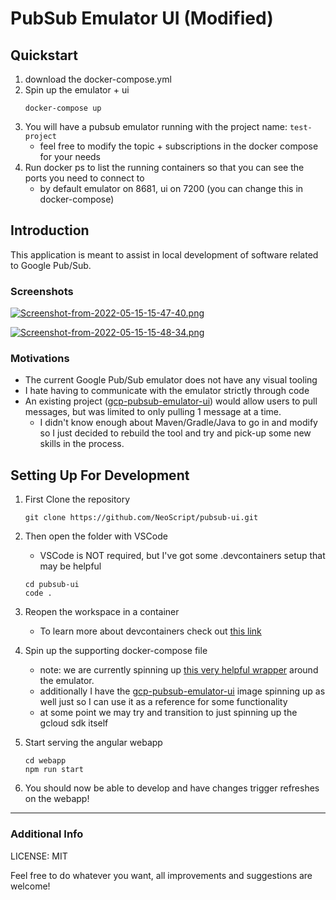 # PubSub Emulator UI (Modified)

## Quickstart

1. download the docker-compose.yml
2. Spin up the emulator + ui
    ```
    docker-compose up
    ```
3. You will have a pubsub emulator running with the project name: `test-project`
    - feel free to modify the topic + subscriptions in the docker compose for your needs
4. Run docker ps to list the running containers so that you can see the ports you need to connect to
    - by default emulator on 8681, ui on 7200 (you can change this in docker-compose)


## Introduction
This application is meant to assist in local development of software related to Google Pub/Sub.

### Screenshots
[![Screenshot-from-2022-05-15-15-47-40.png](https://i.postimg.cc/Fzy9cv7Q/Screenshot-from-2022-05-15-15-47-40.png)](https://postimg.cc/wRB88SXW)

[![Screenshot-from-2022-05-15-15-48-34.png](https://i.postimg.cc/2jhjgQTX/Screenshot-from-2022-05-15-15-48-34.png)](https://postimg.cc/CdMVqf3j)

### Motivations
 - The current Google Pub/Sub emulator does not have any visual tooling
 - I hate having to communicate with the emulator strictly through code
 - An existing project ([gcp-pubsub-emulator-ui](https://github.com/echocode-io/gcp-pubsub-emulator-ui)) would allow users to pull messages, but was limited to only pulling 1 message at a time.
   - I didn't know enough about Maven/Gradle/Java to go in and modify so I just decided to rebuild the tool and try and pick-up some new skills in the process.

## Setting Up For Development

1. First Clone the repository
    ```
    git clone https://github.com/NeoScript/pubsub-ui.git
    ```
2. Then open the folder with VSCode
    - VSCode is NOT required, but I've got some .devcontainers setup that may be helpful
    ```
    cd pubsub-ui
    code .
    ```
3. Reopen the workspace in a container
    - To learn more about devcontainers check out [this link](https://code.visualstudio.com/docs/remote/containers)
4. Spin up the supporting docker-compose file
    - note: we are currently spinning up [this very helpful wrapper](https://github.com/marcelcorso/gcloud-pubsub-emulator) around the emulator.
    - additionally I have the [gcp-pubsub-emulator-ui](https://github.com/echocode-io/gcp-pubsub-emulator-ui) image spinning up as well just so I can use it as a reference for some functionality
    - at some point we may try and transition to just spinning up the gcloud sdk itself

5. Start serving the angular webapp
    ```
    cd webapp
    npm run start
    ```
6. You should now be able to develop and have changes trigger refreshes on the webapp!

---
### Additional Info
LICENSE: MIT

Feel free to do whatever you want, all improvements and suggestions are welcome!

